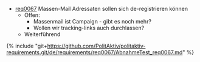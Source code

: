 * [req0067](https://github.com/PolitAktiv/politaktiv-requirements/tree/master/de/requirements/req0067/req0067.md) Massen-Mail Adressaten sollen sich de-registrieren können
  * Offen: 
    * Massenmail ist Campaign - gibt es noch mehr?
    * Wollen wir tracking-links auch durchlassen?
  * Weiterführend

{% include "git+https://github.com/PolitAktiv/politaktiv-requirements.git/de/requirements/req0067/AbnahmeTest_req0067.md" %} 



  
